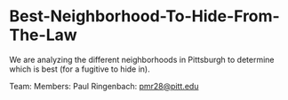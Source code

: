 # Best-Neighborhood-To-Hide-From-The-Law
We are analyzing the different neighborhoods in Pittsburgh to determine which is best (for a fugitive to hide in).

Team: 
Members:
  Paul Ringenbach: pmr28@pitt.edu
